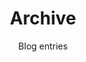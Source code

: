 ---
layout: archive
title: Archive
subtitle: Blog entries
permalink: /archive/
include_collection: posts
excerpt: News archive
show_breadcrumb  : true
breadcrumb_list :
  - label: Home
    url: /
  - label: Blog
    url: /blog/
---